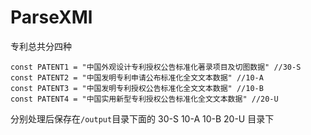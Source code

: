 # ParseXMl

专利总共分四种 
```shell
const PATENT1 = "中国外观设计专利授权公告标准化著录项目及切图数据" //30-S
const PATENT2 = "中国发明专利申请公布标准化全文文本数据" //10-A
const PATENT3 = "中国发明专利授权公告标准化全文文本数据" //10-B
const PATENT4 = "中国实用新型专利授权公告标准化全文文本数据" //20-U
```
分别处理后保存在`/output`目录下面的 30-S 10-A 10-B 20-U 目录下


